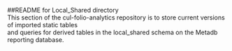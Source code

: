##README for Local_Shared directory
<br>
This section of the cul-folio-analytics repository is to store current versions of imported static tables <br>
and queries for derived tables in the local_shared schema on the Metadb reporting database.
